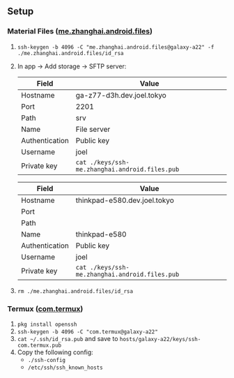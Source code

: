 ## Setup

### Material Files ([me.zhanghai.android.files](https://f-droid.org/packages/me.zhanghai.android.files/))

1. `ssh-keygen -b 4096 -C "me.zhanghai.android.files@galaxy-a22" -f ./me.zhanghai.android.files/id_rsa`
2. In app -> Add storage -> SFTP server:

   | Field          | Value                                          |
   | -------------- | ---------------------------------------------- |
   | Hostname       | ga-z77-d3h.dev.joel.tokyo                      |
   | Port           | 2201                                           |
   | Path           | srv                                            |
   | Name           | File server                                    |
   | Authentication | Public key                                     |
   | Username       | joel                                           |
   | Private key    | `cat ./keys/ssh-me.zhanghai.android.files.pub` |

   | Field          | Value                                          |
   | -------------- | ---------------------------------------------- |
   | Hostname       | thinkpad-e580.dev.joel.tokyo                   |
   | Port           |                                                |
   | Path           |                                                |
   | Name           | thinkpad-e580                                  |
   | Authentication | Public key                                     |
   | Username       | joel                                           |
   | Private key    | `cat ./keys/ssh-me.zhanghai.android.files.pub` |

3. `rm ./me.zhanghai.android.files/id_rsa`

### Termux ([com.termux](https://f-droid.org/en/packages/com.termux/))

1. `pkg install openssh`
2. `ssh-keygen -b 4096 -C "com.termux@galaxy-a22"`
3. `cat ~/.ssh/id_rsa.pub` and save to `hosts/galaxy-a22/keys/ssh-com.termux.pub`
4. Copy the following config:
   - `./ssh-config`
   - `/etc/ssh/ssh_known_hosts`

